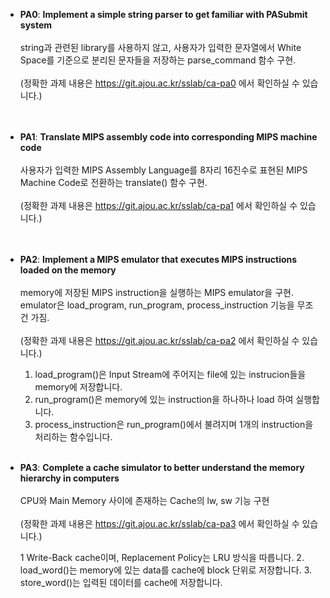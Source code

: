 * **PA0**: **Implement a simple string parser to get familiar with PASubmit system</br></br>**
         string과 관련된 library를 사용하지 않고, 사용자가 입력한 문자열에서 White Space를 기준으로 분리된 문자들을 저장하는 parse_command 함수 구현.</br></br>
         (정확한 과제 내용은 https://git.ajou.ac.kr/sslab/ca-pa0 에서 확인하실 수 있습니다.)</br></br></br>

* **PA1**: **Translate MIPS assembly code into corresponding MIPS machine code</br></br>**
         사용자가 입력한 MIPS Assembly Language를 8자리 16진수로 표현된 MIPS Machine Code로 전환하는 translate() 함수 구현.</br></br>
         (정확한 과제 내용은 https://git.ajou.ac.kr/sslab/ca-pa1 에서 확인하실 수 있습니다.)</br></br></br>

* **PA2**: **Implement a MIPS emulator that executes MIPS instructions loaded on the memory</br></br>**
         memory에 저장된 MIPS instruction을 실행하는 MIPS emulator을 구현.</br> emulator은 load_program, run_program, process_instruction 기능을 무조건 가짐.</br></br>
         (정확한 과제 내용은 https://git.ajou.ac.kr/sslab/ca-pa2 에서 확인하실 수 있습니다.)

    1. load_program()은 Input Stream에 주어지는 file에 있는 instrucion들을 memory에 저장합니다.
    2. run_program()은 memory에 있는 instruction을 하나하나 load 하여 실행합니다.
    3. process_instruction은 run_program()에서 불려지며 1개의 instruction을 처리하는 함수입니다.<br><br>

* **PA3**: **Complete a cache simulator to better understand the memory hierarchy in computers</br></br>**
         CPU와 Main Memory 사이에 존재하는 Cache의 lw, sw 기능 구현</br></br>
         (정확한 과제 내용은 https://git.ajou.ac.kr/sslab/ca-pa3 에서 확인하실 수 있습니다.)

    1  Write-Back cache이며, Replacement Policy는 LRU 방식을 따릅니다.
    2. load_word()는 memory에 있는 data를 cache에 block 단위로 저장합니다.
    3. store_word()는 입력된 데이터를 cache에 저장합니다.
